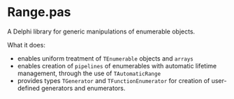 # Range.pas
A Delphi library for generic manipulations of enumerable objects.

What it does:
- enables uniform treatment of `TEnumerable` objects and `arrays`
- enables creation of `pipelines` of enumerables with automatic lifetime management, through the use of `TAutomaticRange`
- provides types `TGenerator` and `TFunctionEnumerator` for creation of user-defined generators and enumerators.
